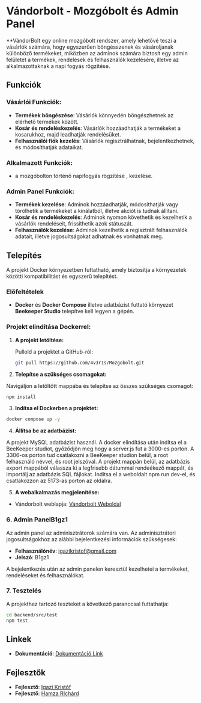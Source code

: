 # Vándorbolt - Mozgóbolt és Admin Panel

**VándorBolt egy online mozgóbolt rendszer, amely lehetővé teszi a vásárlók számára, hogy egyszerűen böngésszenek és vásároljanak különböző termékeket, miközben az adminok számára biztosít egy admin felületet a termékek, rendelések és felhasználók kezelésére, illetve az alkalmazottaknak a napi fogyás rögzitése.

## Funkciók

### Vásárlói Funkciók:
- **Termékek böngészése**: Vásárlók könnyedén böngészhetnek az elérhető termékek között.
- **Kosár és rendeléskezelés**: Vásárlók hozzáadhatják a termékeket a kosarukhoz, majd leadhatják rendelésüket.
- **Felhasználói fiók kezelés**: Vásárlók regisztrálhatnak, bejelentkezhetnek, és módosíthatják adataikat.

### Alkalmazott Funkciók:
- a mozgóbolton történő napifogyás rögzitése , kezelése.

### Admin Panel Funkciók:
- **Termékek kezelése**: Adminok hozzáadhatják, módosíthatják vagy törölhetik a termékeket a kínálatból, illetve akciót is tudnak állítani.
- **Kosár és rendeléskezelés**: Adminok nyomon követhetik és kezelhetik a vásárlók rendeléseit, frissíthetik azok státuszát.
- **Felhasználók kezelése**: Adminok kezelhetik a regisztrált felhasználók adatait, illetve jogosultságokat adhatnak és vonhatnak meg.

## Telepítés

A projekt Docker környezetben futtatható, amely biztosítja a környezetek közötti kompatibilitást és egyszerű telepítést.

### Előfeltételek

- **Docker** és **Docker Compose** illetve adatbázist futtató környezet **Beekeeper Studio** telepítve kell legyen a gépén.

### Projekt elindítása Dockerrel:

1. **A projekt letöltése:**

   Pullold a projektet a GitHub-ról:

   ```bash
   git pull https://github.com/4v3r1s/Mozgobolt.git  
   ```


2.  **Telepítse a szükséges csomagokat:**

Navigáljon a letöltött mappába és telepítse az összes szükséges csomagot:

```bash
npm install
```

3.  **Indítsa el Dockerben a projektet:**



```bash
docker compose up -y
```



4.  **Állítsa be az adatbázist:**

A projekt MySQL adatbázist használ. A docker elindítása után indítsa el a BeeKeeper studiot, győződjön meg hogy a server.js fut a 3000-es porton. A 3306-os porton tud csatlakozni a BeeKeeper studion belül, a root felhasználó névvel, és root jelszóval. A projekt mappán belül, az adatbázis export mappából válassza ki a legfrisebb dátummal rendeékező mappát, és importálj az adatbázis SQL fájlokat. Inditsa el a weboldalt npm run dev-el, és csatlakozzon az 5173-as porton az oldalra.




5.  **A webalkalmazás megjelenítése:**

- Vándorbolt weblapja: [Vándorbolt Weboldal](http://localhost:5173)




### 6. Admin PanelB1gz1

Az admin panel az adminisztrátorok számára van. Az adminisztrátori jogosultságokhoz az alábbi bejelentkezési információk szükségesek:

- **Felhasználónév**: igazikristof@gmail.com
- **Jelszó**: B1gz1

A bejelentkezés után az admin panelen keresztül kezelhetei a termékeket, rendeléseket és felhasználókat.



### 7. Tesztelés

A projekthez tartozó teszteket a következő paranccsal futtathatja:

```bash
cd backend/src/test
npm test
```

## Linkek


- **Dokumentáció**: [Dokumentáció Link](https://github.com/HetBalint/evvegiprojekt2025/blob/main/Projektmunka%20dokument%C3%A1l%C3%A1sa.docx)

## Fejlesztők

- **Fejlesztő**: [Igazi Kristóf](https://github.com/4v3r1s)
- **Fejlesztő**: [Hamza RIchárd](https://github.com/Rics04)
